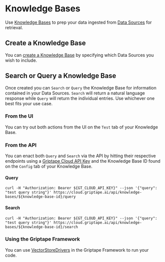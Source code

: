 # Knowledge Bases

Use [Knowledge Bases](https://cloud.griptape.ai/knowledge-bases) to prep your data ingested from [Data Sources](../data-sources/index.md) for retrieval.

## Create a Knowledge Base

You can [create a Knowledge Base](https://cloud.griptape.ai/knowledge-bases/create) by specifying which Data Sources you wish to include.

## Search or Query a Knowledge Base

Once created you can `Search` or `Query` the Knowledge Base for information contained in your Data Sources. `Search` will return a natural language response while `Query` will return the individual entries. Use whichever one best fits your use case.

### From the UI

You can try out both actions from the UI on the `Test` tab of your Knowledge Base.

### From the API

You can enact both `Query` and `Search` via the API by hitting their respective endpoints using a [Griptape Cloud API Key](https://cloud.griptape.ai/configuration/api-keys) and the Knowledge Base ID found on the `Config` tab of your Knowledge Base.

#### Query

```shell
curl -H "Authorization: Bearer ${GT_CLOUD_API_KEY}" --json '{"query": "test query string"}' https://cloud.griptape.ai/api/knowledge-bases/${knowledge-base-id}/query
```

#### Search

```shell
curl -H "Authorization: Bearer ${GT_CLOUD_API_KEY}" --json '{"query": "test query string"}' https://cloud.griptape.ai/api/knowledge-bases/${knowledge-base-id}/search
```

### Using the Griptape Framework

You can use [VectorStoreDrivers](../../griptape-framework/drivers/vector-store-drivers/#griptape-cloud-knowledge-base) in the Griptape Framework to run your code.
